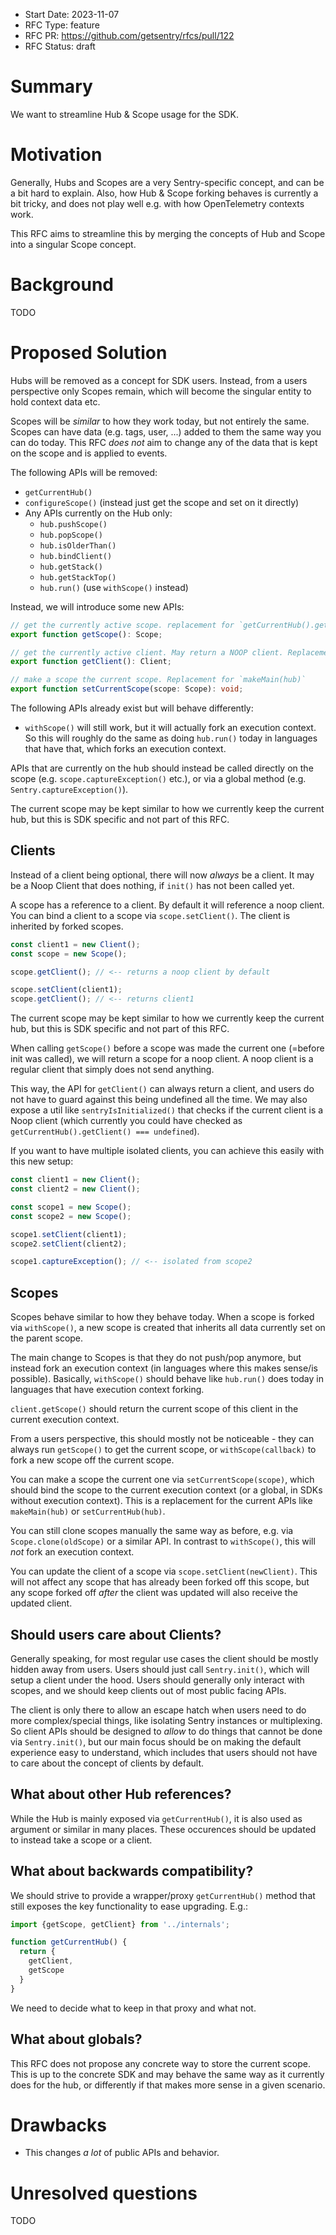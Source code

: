- Start Date: 2023-11-07
- RFC Type: feature
- RFC PR: https://github.com/getsentry/rfcs/pull/122
- RFC Status: draft

# Summary

We want to streamline Hub & Scope usage for the SDK.

# Motivation

Generally, Hubs and Scopes are a very Sentry-specific concept, and can be a bit hard to explain. 
Also, how Hub & Scope forking behaves is currently a bit tricky, and does not play well e.g. with how OpenTelemetry contexts work.

This RFC aims to streamline this by merging the concepts of Hub and Scope into a singular Scope concept.

# Background

TODO

# Proposed Solution

Hubs will be removed as a concept for SDK users. 
Instead, from a users perspective only Scopes remain, which will become the singular entity to hold context data etc.

Scopes will be _similar_ to how they work today, but not entirely the same. 
Scopes can have data (e.g. tags, user, ...) added to them the same way you can do today. 
This RFC _does not_ aim to change any of the data that is kept on the scope and is applied to events.

The following APIs will be removed:

* `getCurrentHub()`
* `configureScope()` (instead just get the scope and set on it directly)
* Any APIs currently on the Hub only: 
  * `hub.pushScope()`
  * `hub.popScope()`
  * `hub.isOlderThan()`
  * `hub.bindClient()`
  * `hub.getStack()`
  * `hub.getStackTop()`
  * `hub.run()` (use `withScope()` instead)

Instead, we will introduce some new APIs:

```ts
// get the currently active scope. replacement for `getCurrentHub().getScope()`
export function getScope(): Scope;

// get the currently active client. May return a NOOP client. Replacement for `getCurrentHub().getClient()`.
export function getClient(): Client;

// make a scope the current scope. Replacement for `makeMain(hub)`
export function setCurrentScope(scope: Scope): void;
```

The following APIs already exist but will behave differently:

* `withScope()` will still work, but it will actually fork an execution context. So this will roughly do the same as doing `hub.run()` today in languages that have that, which forks an execution context. 

APIs that are currently on the hub should instead be called directly on the scope (e.g. `scope.captureException()` etc.), or via a global method (e.g. `Sentry.captureException()`).

The current scope may be kept similar to how we currently keep the current hub, but this is SDK specific and not part of this RFC.

## Clients

Instead of a client being optional, there will now _always_ be a client. It may be a Noop Client that does nothing, if `init()` has not been called yet.

A scope has a reference to a client. By default it will reference a noop client. You can bind a client to a scope via `scope.setClient()`. 
The client is inherited by forked scopes.

```js
const client1 = new Client();
const scope = new Scope();

scope.getClient(); // <-- returns a noop client by default

scope.setClient(client1);
scope.getClient(); // <-- returns client1
```

The current scope may be kept similar to how we currently keep the current hub, but this is SDK specific and not part of this RFC.

When calling `getScope()` before a scope was made the current one (=before init was called), we will return a scope for a noop client. 
A noop client is a regular client that simply does not send anything.

This way, the API for `getClient()` can always return a client, and users do not have to guard against this being undefined all the time. 
We may also expose a util like `sentryIsInitialized()` that checks if the current client is a Noop client (which currently you could have checked as `getCurrentHub().getClient() === undefined`).

If you want to have multiple isolated clients, you can achieve this easily with this new setup:

```js
const client1 = new Client();
const client2 = new Client();

const scope1 = new Scope();
const scope2 = new Scope();

scope1.setClient(client1);
scope2.setClient(client2);

scope1.captureException(); // <-- isolated from scope2
```

## Scopes

Scopes behave similar to how they behave today. 
When a scope is forked via `withScope()`, a new scope is created that inherits all data currently set on the parent scope.

The main change to Scopes is that they do not push/pop anymore, but instead fork an execution context (in languages where this makes sense/is possible).
Basically, `withScope()` should behave like `hub.run()` does today in languages that have execution context forking.

`client.getScope()` should return the current scope of this client in the current execution context.

From a users perspective, this should mostly not be noticeable - they can always run `getScope()` to get the current scope, or `withScope(callback)` to fork a new scope off the current scope.

You can make a scope the current one via `setCurrentScope(scope)`, which should bind the scope to the current execution context (or a global, in SDKs without execution context). This is a replacement for the current APIs like `makeMain(hub)` or `setCurrentHub(hub)`.

You can still clone scopes manually the same way as before, e.g. via `Scope.clone(oldScope)` or a similar API. In contrast to `withScope()`, this will _not_ fork an execution context.

You can update the client of a scope via `scope.setClient(newClient)`. This will not affect any scope that has already been forked off this scope, but any scope forked off _after_ the client was updated will also receive the updated client.

## Should users care about Clients?

Generally speaking, for most regular use cases the client should be mostly hidden away from users. 
Users should just call `Sentry.init()`, which will setup a client under the hood. Users should generally only interact with scopes, and we should keep clients out of most public facing APIs.

The client is only there to allow an escape hatch when users need to do more complex/special things, like isolating Sentry instances or multiplexing. So client APIs should be designed to _allow_ to do things that cannot be done via `Sentry.init()`, but our main focus should be on making the default experience easy to understand, which includes that users should not have to care about the concept of clients by default.

## What about other Hub references?

While the Hub is mainly exposed via `getCurrentHub()`, it is also used as argument or similar in many places. 
These occurences should be updated to instead take a scope or a client.

## What about backwards compatibility?

We should strive to provide a wrapper/proxy `getCurrentHub()` method that still exposes the key functionality to ease upgrading. E.g.:

```js
import {getScope, getClient} from '../internals';

function getCurrentHub() {
  return {
    getClient,
    getScope
  }
}
```

We need to decide what to keep in that proxy and what not.

## What about globals?

This RFC does not propose any concrete way to store the current scope. This is up to the concrete SDK and may behave the same way as it currently does for the hub, or differently if that makes more sense in a given scenario.

# Drawbacks

* This changes _a lot_ of public APIs and behavior.

# Unresolved questions

TODO
